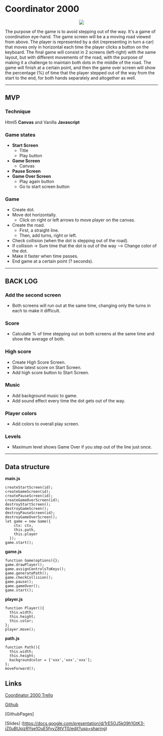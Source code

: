# Coordinator 2000
<p align="center">
  <img src="https://i.imgur.com/XBUDb9F.png">
</p>

The purpose of the game is to avoid stepping out of the way. It's a game of coordination eye-hand.
The game screen will be a a moving road viewed from above.
The player is represented by a dot (representing in turn a car) that moves only in horizontal each time the player clicks a button on the keyboard.
The final game will consist in 2 screens (left-right) with the same layout, but with different movements of the road, with the purpose of making it a challenge to maintain both dots in the middle of the road.
The game will finish at a certain point, and then the game over screen will show the percentage (%) of time that the player stepped out of the way from the start to the end, for both hands separately and altogether as well.

* * *
## MVP
### Technique
Html5 __Canvas__ and Vanilla __Javascript__
### Game states
* __Start Screen__
  * Title
  * Play button
* __Game Screen__
  * Canvas
* __Pause Screen__
* __Game Over Screen__
  * Play again button
  * Go to start screen button
### Game
* Create dot.
* Move dot horizontally.
  * Click on right or left arrows to move player on the canvas.
* Create the road.
  * First, a straight line.
  * Then, add turns, right or left.
* Check collision (when the dot is stepping out of the road).
* If collision -> Sum time that the dot is out of the way --> Change color of the dot.
* Make it faster when time passes.
* End game at a certain point (? seconds).
* * *
## BACK LOG
### Add the second screen
* Both screens will run out at the same time, changing only the turns in each to make it difficult. 
### Score
* Calculate % of time stepping out on both screens at the same time and show the average of both.
### High score
* Create High Score Screen.
* Show latest score on Start Screen.
* Add high score button to Start Screen.
### Music
* Add background music to game.
* Add sound effect every time the dot gets out of the way.
### Player colors
* Add colors to overall play screen.
### Levels
* Maximum level shows Game Over if you step out of the line just once.
* * *
## Data structure
__main.js__
````
createStartScreen(id);
createGameScreen(id);
createPauseScreen(id);
createGameOverScreen(id);
destroyStartScreen();
destroyGameScreen();
destroyPauseScreen(id);
destroyGameOverScreen();
let game = new Game({
    ctx: ctx,
    this.path,
    this.player
  });
game.start();
````
__game.js__
````
function Game(options){};
game.drawPlayer();
game.assignControlsToKeys();
game.generatePath();
game.checkCollision();
game.pause();
game.gameOver();
game.start();
````
__player.js__
````
function Player(){
  this.width;
  this.height;
  this.color;
};
player.move();
````
__path.js__
````
function Path(){
  this.width;
  this.height;
  backgroundcolor = ['xxx','xxx','xxx'];
};
moveForward();
````
## Links
[Coordinator 2000 Trello](https://trello.com/b/9QLvlAV0/coordinator-2000-game)

[Github](https://github.com/Pablolo/js-game-project)

[GithubPages]

[Slides] (https://docs.google.com/presentation/d/1rE5OJ5k09h1GtK3-jZ0uBUpizRYse1OuE5fyvZ8tVT0/edit?usp=sharing)

